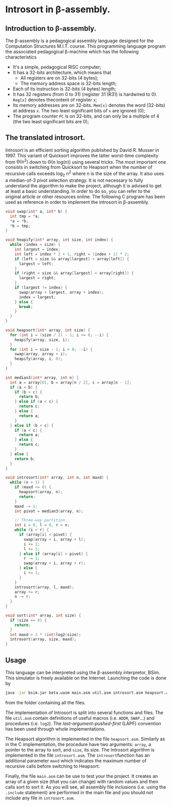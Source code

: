 # Introsort in <text>&beta;</text>-assembly.

## Introduction to <text>&beta;</text>-assembly.
The <text>&beta;</text>-assembly is a pedagogical assembly language designed for the Computation Structures M.I.T. course. This programming language program the associated pedagogical <text>&beta;</text>-machine which has the following characteristics
* It's a simple, pedagogical RISC computer;
* It has a 32-bits architecture, which means that 
  - All registers are on 32-bits (4 bytes);
  - The memory address space is 32-bits length;
* Each of its instruction is 32-bits (4 bytes) length;
* It has 32 registers (from 0 to 31) (register 31 (R31) is hardwired to 0). `Reg[x]` denotes thecontent of register `x`;
* Its memory addresses are on 32-bits. `Mem[x]` denotes the word (32-bits) at address `x`. The two least significant bits of `x` are ignored (0);
* The program counter `PC` is on 32-bits, and can only be a multiple of 4 (the two least significant bits are 0);

## The translated introsort. 
Introsort is an efficient sorting algorithm published by David R. Musser in 1997. This variant of Quicksort improves the latter worst-time complexity from  <text>&Theta;(n<sup>2</sup>)</text> down to <text>&Theta;(n log(n))</text> using several tricks. The most important one consists in switching from Quicksort to Heapsort when the number of recursive calls exceeds <text>log<sub>2</sub> n<sup>2</sup></text> where n is the size
of the array. It also uses a median-of-3 pivot selection strategy. It is not necessary to
fully understand the algorithm to make the project, although it is advised to get at least
a basic understanding. In order to do so, you can refer to the original article or other
resources online. The following C program has been used as reference in order to implement the introsort in <text>&beta;</text>-assembly.

```c
void swap(int* a, int* b) {
  int tmp = *a;
  *a = *b;
  *b = tmp;
}

void heapify(int* array, int size, int index) {
  while (index < size) {
    int largest = index;
    int left = index * 2 + 1, right = (index + 1) * 2;
    if (left < size && array[largest] < array[left]) {
      largest = left;
    }
    if (right < size && array[largest] < array[right]) {
      largest = right;
    }
    if (largest != index) {
      swap(array + largest, array + index);
      index = largest;
    } else {
      break;
    }
  }
}

void heapsort(int* array, int size) {
  for (int i = (size / 2) - 1; i >= 0; --i) {
    heapify(array, size, i);
  }
  for (int i = size - 1; i > 0; --i) {
    swap(array, array + i);
    heapify(array, i, 0);
  }
}

int median3(int* array, int n) {
  int a = array[0], b = array[n / 2], c = array[n - 1];
  if (a < b) {
    if (b < c) {
      return b;
    } else if (a < c) {
      return c;
    } else {
      return a;
    }
  } else if (b < c) {
    if (a < c) {
      return a;
    } else {
      return c;
    }
  } else {
    return b;
  }
}

void introsort(int* array, int n, int maxd) {
  while (n > 1) {
    if (maxd <= 0) {
      heapsort(array, n);
      return;
    }
    maxd -= 1;
    int pivot = median3(array, n);

    // Three-way partition.
    int i = 0, l = 0, r = n;
    while (i < r) {
      if (array[i] < pivot) {
        swap(array + i, array + l);
        i += 1;
        l += 1;
      } else if (array[i] > pivot) {
        r -= 1;
        swap(array + i, array + r);
      } else {
        i += 1;
      }
    }
    introsort(array, l, maxd);
    array += r;
    n -= r;
  }
}

void sort(int* array, int size) {
  if (size == 0) {
    return;
  }
  int maxd = 2 * (int)log2(size);
  introsort(array, size, maxd);
}
```

## Usage
This language can be interpreted using the <text>&beta;</text>-assembly interpretor, BSim. This simulator is freely available on the Internet. Launching the code is done by 
```bash
java -jar bsim.jar beta.uasm main.asm util.asm introsort.asm heapsort.asm
```
from the folder containing all the files.

The implementation of Introsort is split into several functions and files. The file `util.asm` contain definitions of useful macros (i.e. `ADDR`, `SWAP`...) and procedures (i.e. `log2`). The *last-argument-pushed-first* (LAPF) convention has been used through whole implementations. 

The Heapsort algorithm is implemented in the file `heapsort.asm`. Similarly as in the C implementation, the procedure have two arguments: `array`, a pointer to the array to sort, and `size`, its size. The Introsort algorithm is implemented in the file `introsort.asm`. The `introsort`function has an additional parameter `maxd` which indicates the maximum number of recursive calls before switching to Heapsort.

Finally, the file `main.asm` can be use to test your the project. It creates an array of a given size (that you can change) with random values and then calls sort to sort it. As you will see, all assembly file inclusions (i.e. using the `.include` statement) are performed in the main file and you should not include any file in `introsort.asm`.
